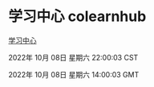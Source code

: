 # 学习中心 colearnhub
[学习中心](http://27.19.33.125:56308/colearnhub/)

2022年 10月 08日 星期六 22:00:03 CST

2022年 10月 08日 星期六 14:00:03 GMT
